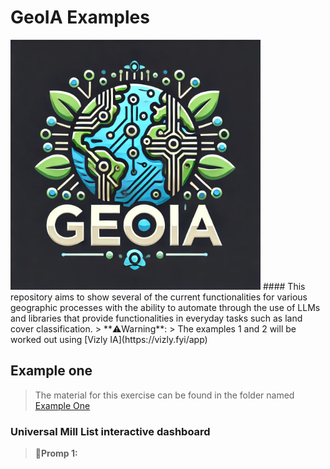 # GeoIA Examples
<img src="./logo.png" alt="Logo" width="400"/>
#### This repository aims to show several of the current functionalities for various geographic processes with the ability to automate through the use of LLMs and libraries that provide functionalities in everyday tasks such as land cover classification.
> **⚠️Warning**:
> The examples 1 and 2 will be worked out using [Vizly IA](https://vizly.fyi/app)

## Example one
> The material for this exercise can be found in the folder named [Example One](./Example_one)
### Universal Mill List interactive dashboard
>**🚨Promp 1:**
>


